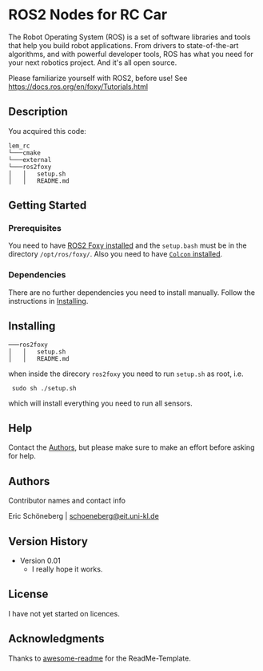 # ROS2 Nodes for RC Car

The Robot Operating System (ROS) is a set of software libraries and tools that help you build robot applications. 
From drivers to state-of-the-art algorithms, and with powerful developer tools, ROS has what you need for your 
next robotics project. And it's all open source.

Please familiarize yourself with ROS2, before use! See https://docs.ros.org/en/foxy/Tutorials.html

## Description

You acquired this code:

```
lem_rc
└───cmake
└───external
└───ros2foxy
│   │   setup.sh
│   │   README.md
```
  

## Getting Started

### Prerequisites

You need to have [ROS2 Foxy installed](https://docs.ros.org/en/foxy/Installation.html) and the ```setup.bash``` must be in the directory ```/opt/ros/foxy/```. Also
you need to have [```Colcon``` installed](https://colcon.readthedocs.io/en/released/user/installation.html). 

### Dependencies

There are no further dependencies you need to install manually. Follow the instructions
in [Installing](###installing).


## Installing
```
───ros2foxy
│   │   setup.sh
│   │   README.md
```
when inside the direcory ```ros2foxy``` you need to run ```setup.sh``` as root, i.e. 

```
 sudo sh ./setup.sh
```

which will install everything you need to run all sensors. 

## Help

Contact the [Authors](##authors), but please make sure to make an effort before asking for help.

## Authors

Contributor names and contact info

Eric Schöneberg | [schoeneberg@eit.uni-kl.de](schoeneberg@eit.uni-kl.de)

## Version History

* Version 0.01
    * I really hope it works.

## License

I have not yet started on licences.

## Acknowledgments

Thanks to [awesome-readme](https://github.com/matiassingers/awesome-readme) for the ReadMe-Template.
